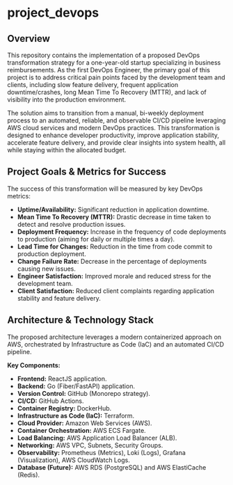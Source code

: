 # project_devops

## Overview

This repository contains the implementation of a proposed DevOps transformation strategy for a one-year-old startup specializing in business reimbursements. As the first DevOps Engineer, the primary goal of this project is to address critical pain points faced by the development team and clients, including slow feature delivery, frequent application downtime/crashes, long Mean Time To Recovery (MTTR), and lack of visibility into the production environment.

The solution aims to transition from a manual, bi-weekly deployment process to an automated, reliable, and observable CI/CD pipeline leveraging AWS cloud services and modern DevOps practices. This transformation is designed to enhance developer productivity, improve application stability, accelerate feature delivery, and provide clear insights into system health, all while staying within the allocated budget.

## Project Goals & Metrics for Success

The success of this transformation will be measured by key DevOps metrics:

* **Uptime/Availability:** Significant reduction in application downtime.
* **Mean Time To Recovery (MTTR):** Drastic decrease in time taken to detect and resolve production issues.
* **Deployment Frequency:** Increase in the frequency of code deployments to production (aiming for daily or multiple times a day).
* **Lead Time for Changes:** Reduction in the time from code commit to production deployment.
* **Change Failure Rate:** Decrease in the percentage of deployments causing new issues.
* **Engineer Satisfaction:** Improved morale and reduced stress for the development team.
* **Client Satisfaction:** Reduced client complaints regarding application stability and feature delivery.

## Architecture & Technology Stack

The proposed architecture leverages a modern containerized approach on AWS, orchestrated by Infrastructure as Code (IaC) and an automated CI/CD pipeline.

**Key Components:**

* **Frontend:** ReactJS application.
* **Backend:** Go (Fiber/FastAPI) application.
* **Version Control:** GitHub (Monorepo strategy).
* **CI/CD:** GitHub Actions.
* **Container Registry:** DockerHub.
* **Infrastructure as Code (IaC):** Terraform.
* **Cloud Provider:** Amazon Web Services (AWS).
* **Container Orchestration:** AWS ECS Fargate.
* **Load Balancing:** AWS Application Load Balancer (ALB).
* **Networking:** AWS VPC, Subnets, Security Groups.
* **Observability:** Prometheus (Metrics), Loki (Logs), Grafana (Visualization), AWS CloudWatch Logs.
* **Database (Future):** AWS RDS (PostgreSQL) and AWS ElastiCache (Redis).
